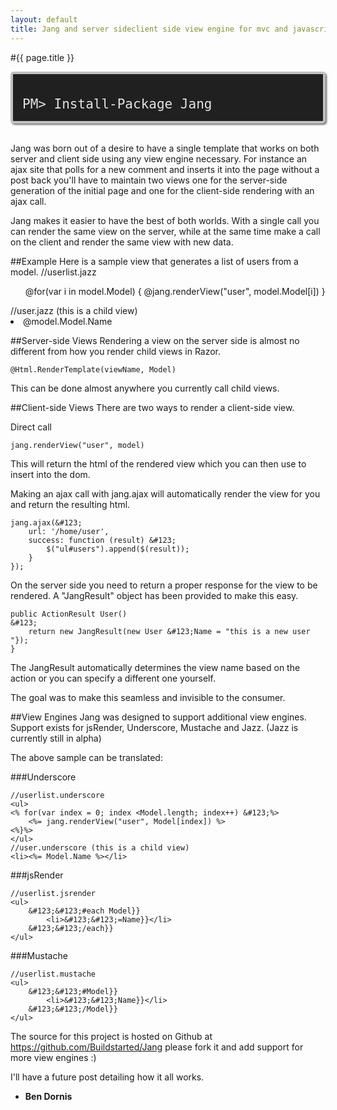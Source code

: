 ```yaml
---
layout: default
title: Jang and server sideclient side view engine for mvc and javascript
---
```

#{{ page.title }}

<div style="background-color: #202020; border: 4px solid #C0C0C0;border-radius: 5px 5px 5px 5px;box-shadow: 2px 2px 3px #6E6E6E;color: #E2E2E2;display: block;font: 1.5em 'andale mono','lucida console',monospace; overflow: auto; padding:15px; margin-bottom: 1.5em;"><p style="margin-bottom:0;">PM&gt; Install-Package Jang</div>

Jang was born out of a desire to have a single template that works on both server and client side using any view engine necessary. 
For instance an ajax site that polls for a new comment and inserts it into the page without a post back you'll have to maintain two views
one for the server-side generation of the initial page and one for the client-side rendering with an ajax call. 

Jang makes it easier to have the best of both worlds. With a single call you can render the same view on the server, while at the same time make a call
on the client and render the same view with new data.

##Example
Here is a sample view that generates a list of users from a model.
    //userlist.jazz
    <ul>
        @for(var i in model.Model) &#123;
            @jang.renderView("user", model.Model[i])
        }
    </ul>
    //user.jazz (this is a child view)
    <li>@model.Model.Name</li>


##Server-side Views
Rendering a view on the server side is almost no different from how you render child views in Razor.

    @Html.RenderTemplate(viewName, Model)

This can be done almost anywhere you currently call child views.
    
##Client-side Views
There are two ways to render a client-side view.

Direct call

    jang.renderView("user", model)

    
This will return the html of the rendered view which you can then use to insert into the dom.

Making an ajax call with jang.ajax will automatically render the view for you and return the resulting html.

    jang.ajax(&#123;
        url: '/home/user',
        success: function (result) &#123;
            $("ul#users").append($(result));
        }
    });


On the server side you need to return a proper response for the view to be rendered. A "JangResult" object has been provided to make this easy.

    public ActionResult User()
    &#123;
        return new JangResult(new User &#123;Name = "this is a new user "});
    }


The JangResult automatically determines the view name based on the action or you can specify a different one yourself.

The goal was to make this seamless and invisible to the consumer.

##View Engines
Jang was designed to support additional view engines. Support exists for jsRender, Underscore, Mustache and Jazz. (Jazz is currently still in alpha)

The above sample can be translated:

###Underscore
    
    //userlist.underscore
    <ul>
	<% for(var index = 0; index <Model.length; index++) &#123;%>
		<%= jang.renderView("user", Model[index]) %>
	<%}%>
    </ul>
    //user.underscore (this is a child view)
    <li><%= Model.Name %></li>
	
###jsRender

    //userlist.jsrender
	<ul>
		&#123;&#123;#each Model}}
			<li>&#123;&#123;=Name}}</li>
		&#123;&#123;/each}}
	</ul>

###Mustache

    //userlist.mustache
	<ul>
		&#123;&#123;#Model}}
			<li>&#123;&#123;Name}}</li>
		&#123;&#123;/Model}}
	</ul>

The source for this project is hosted on Github at <a href="https://github.com/Buildstarted/Jang" title="https://github.com/Buildstarted/Jang">https://github.com/Buildstarted/Jang</a> please fork it and add support for more view engines :)

I'll have a future post detailing how it all works.

- <strong>Ben Dornis</strong>